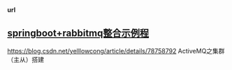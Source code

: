 #### url

## [springboot+rabbitmq整合示例程](https://www.cnblogs.com/boshen-hzb/p/6841982.html)



https://blog.csdn.net/yelllowcong/article/details/78758792 ActiveMQ之集群（主从）搭建